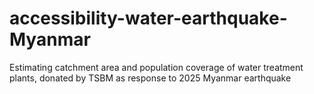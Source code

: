 # accessibility-water-earthquake-Myanmar
Estimating catchment area and population coverage of water treatment plants, donated by TSBM as response to 2025 Myanmar earthquake
